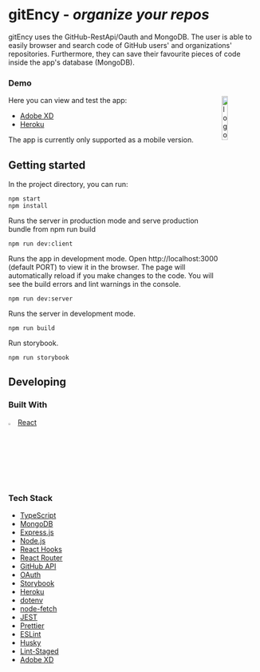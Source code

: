 # gitEncy - *organize your repos*

gitEncy uses the GitHub-RestApi/Oauth and MongoDB. The user is able to easily browser and search code of GitHub users' and organizations' repositories. Furthermore, they can save their favourite pieces of code inside the app's database (MongoDB).



### Demo
<img width="15%" align="right" alt="logo" src="https://user-images.githubusercontent.com/81613530/124282707-6d6fb680-db4b-11eb-8a51-574e2809ab9f.png"
 />
Here you can view and test the app:

- [Adobe XD](https://xd.adobe.com/view/bcda805d-43b9-4eaa-b9db-efe404b72102-e989/)
- [Heroku](https://gitency.herokuapp.com/)

The app is currently only supported as a mobile version.

## Getting started

In the project directory, you can run:

```shell
npm start
npm install
```

Runs the server in production mode and serve production bundle from npm run build

```shell
npm run dev:client
```

Runs the app in development mode. Open http://localhost:3000 (default PORT) to view it in the browser.
The page will automatically reload if you make changes to the code. You will see the build errors and lint warnings in the console.

```shell
npm run dev:server
```

Runs the server in development mode.

```shell
npm run build
```

Run storybook.

```shell
npm run storybook
```

## Developing

### Built With

<img width="3%" alt="logo" src="https://user-images.githubusercontent.com/81613530/124288016-fb9a6b80-db50-11eb-894b-46220c096ee8.png"
 /> [React](https://reactjs.org/)

### Tech Stack

- [TypeScript](https://www.typescriptlang.org/)
- [MongoDB](https://www.mongodb.com/)
- [Express.js](http://expressjs.com/)
- [Node.js](https://nodejs.org)
- [React Hooks](https://reactjs.org/docs/hooks-intro.html)
- [React Router](https://reactrouter.com/)
- [GitHub API](https://docs.github.com/en/rest)
- [OAuth](https://oauth.net/)
- [Storybook](https://storybook.js.org/)
- [Heroku](https://www.heroku.com)
- [dotenv](https://github.com/motdotla/dotenv)
- [node-fetch](https://github.com/node-fetch/node-fetch)
- [JEST](https://jestjs.io/)
- [Prettier](https://prettier.io/)
- [ESLint](https://eslint.org/)
- [Husky](https://github.com/typicode/husky)
- [Lint-Staged](https://github.com/okonet/lint-staged)
- [Adobe XD](https://www.adobe.com/products/xd.html)
